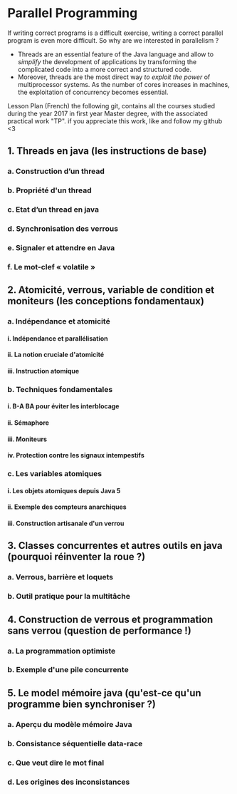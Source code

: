 # Parallel Programming

If writing correct programs is a difficult exercise, writing a correct parallel program is even more difficult.
So why are we interested in parallelism ? 
- Threads are an essential feature of the Java language and allow to *simplify* the development of applications by transforming the complicated code into a more correct and structured code.
- Moreover, threads are the most direct way *to exploit the power* of multiprocessor systems. As the number of cores increases in machines, the exploitation of concurrency becomes essential.

Lesson Plan (French)
the following git, contains all the courses studied during the year 2017 in first year Master degree, with the associated practical work "TP". if you appreciate this work, like and follow my github <3 


## 1.	Threads en java (les instructions de base)
### a.	Construction d’un thread
### b.	Propriété d'un thread 
### c.	Etat d’un thread en java
### d.	Synchronisation des verrous 
### e.	Signaler et attendre en Java 
### f.	Le mot-clef « volatile »

## 2.	Atomicité, verrous, variable de condition et moniteurs (les conceptions fondamentaux)
### a.	Indépendance et atomicité 
#### i.	Indépendance et parallélisation
#### ii.	La notion cruciale d'atomicité
#### iii.	Instruction atomique
### b.	Techniques fondamentales 
#### i.	B-A BA pour éviter les interblocage 
#### ii.	Sémaphore 
#### iii.	Moniteurs 
#### iv.	Protection contre les signaux intempestifs
### c.	Les variables atomiques 
#### i.	Les objets atomiques depuis Java 5 
#### ii.	Exemple des compteurs anarchiques 
#### iii.	Construction artisanale d'un verrou

## 3.	Classes concurrentes et autres outils en java (pourquoi réinventer la roue ?)
### a.	Verrous, barrière et loquets
### b.	Outil pratique pour la multitâche

## 4.	Construction de verrous et programmation sans verrou (question de performance !)
### a.	La programmation optimiste 
### b.	Exemple d'une pile concurrente

## 5.	Le model mémoire java (qu'est-ce qu'un programme bien synchroniser ?)
### a.	Aperçu du modèle mémoire Java 
### b.	Consistance séquentielle data-race 
### c.	Que veut dire le mot final
### d.	Les origines des inconsistances 

